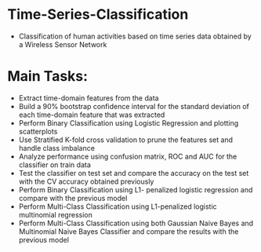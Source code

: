 # Time-Series-Classification

- Classification of human activities based on time series data obtained by a Wireless Sensor Network

# Main Tasks:

- Extract time-domain features from the data
- Build a 90% bootstrap confidence interval for the standard deviation of each time-domain feature that was extracted
- Perform Binary Classification using Logistic Regression and plotting scatterplots 
- Use Stratified K-fold cross validation to prune the features set and handle class imbalance
- Analyze performance using confusion matrix, ROC and AUC for the classifier on train data
- Test the classifier on test set and compare the accuracy on the test set with the CV accuracy obtained previously
- Perform Binary Classification using L1- penalized logistic regression and compare with the previous model
- Perform Multi-Class Classification using L1-penalized logistic multinomial regression 
- Perform Multi-Class Classification using both Gaussian Naive Bayes and Multinomial Naive Bayes Classifier and compare the results with     the previous model
